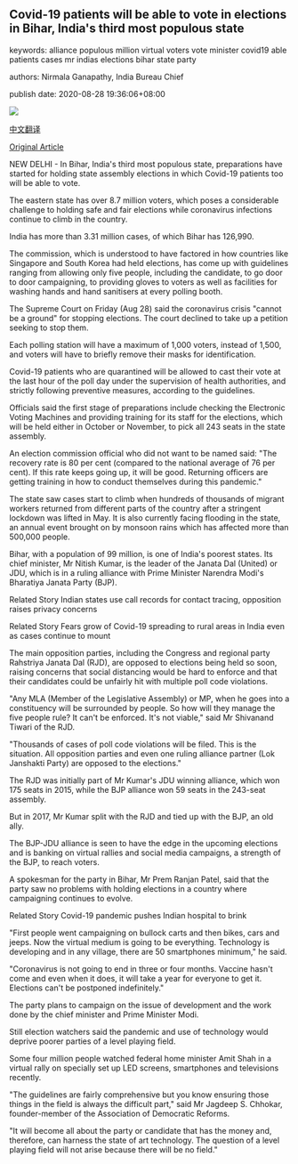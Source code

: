 ## Covid-19 patients will be able to vote in elections in Bihar, India's third most populous state

keywords: alliance populous million virtual voters vote minister covid19 able patients cases mr indias elections bihar state party

authors: Nirmala Ganapathy, India Bureau Chief

publish date: 2020-08-28 19:36:06+08:00

![](https://www.straitstimes.com/sites/default/files/styles/x_large/public/articles/2020/08/28/tl-bihar-r-280820.jpg?itok=SIRDz94J)

[中文翻译](Covid-19%20patients%20will%20be%20able%20to%20vote%20in%20elections%20in%20Bihar%2C%20India%27s%20third%20most%20populous%20state_zh.md)

[Original Article](https://www.straitstimes.com/asia/south-asia/covid-19-patients-will-be-able-to-vote-in-elections-in-bihar-indias-third-most)

NEW DELHI - In Bihar, India's third most populous state, preparations have started for holding state assembly elections in which Covid-19 patients too will be able to vote.

The eastern state has over 8.7 million voters, which poses a considerable challenge to holding safe and fair elections while coronavirus infections continue to climb in the country.

India has more than 3.31 million cases, of which Bihar has 126,990.

The commission, which is understood to have factored in how countries like Singapore and South Korea had held elections, has come up with guidelines ranging from allowing only five people, including the candidate, to go door to door campaigning, to providing gloves to voters as well as facilities for washing hands and hand sanitisers at every polling booth.

The Supreme Court on Friday (Aug 28) said the coronavirus crisis "cannot be a ground" for stopping elections. The court declined to take up a petition seeking to stop them.

Each polling station will have a maximum of 1,000 voters, instead of 1,500, and voters will have to briefly remove their masks for identification.

Covid-19 patients who are quarantined will be allowed to cast their vote at the last hour of the poll day under the supervision of health authorities, and strictly following preventive measures, according to the guidelines.

Officials said the first stage of preparations include checking the Electronic Voting Machines and providing training for its staff for the elections, which will be held either in October or November, to pick all 243 seats in the state assembly.

An election commission official who did not want to be named said: "The recovery rate is 80 per cent (compared to the national average of 76 per cent). If this rate keeps going up, it will be good. Returning officers are getting training in how to conduct themselves during this pandemic."

The state saw cases start to climb when hundreds of thousands of migrant workers returned from different parts of the country after a stringent lockdown was lifted in May. It is also currently facing flooding in the state, an annual event brought on by monsoon rains which has affected more than 500,000 people.

Bihar, with a population of 99 million, is one of India's poorest states. Its chief minister, Mr Nitish Kumar, is the leader of the Janata Dal (United) or JDU, which is in a ruling alliance with Prime Minister Narendra Modi's Bharatiya Janata Party (BJP).

Related Story Indian states use call records for contact tracing, opposition raises privacy concerns

Related Story Fears grow of Covid-19 spreading to rural areas in India even as cases continue to mount

The main opposition parties, including the Congress and regional party Rahstriya Janata Dal (RJD), are opposed to elections being held so soon, raising concerns that social distancing would be hard to enforce and that their candidates could be unfairly hit with multiple poll code violations.

"Any MLA (Member of the Legislative Assembly) or MP, when he goes into a constituency will be surrounded by people. So how will they manage the five people rule? It can't be enforced. It's not viable," said Mr Shivanand Tiwari of the RJD.

"Thousands of cases of poll code violations will be filed. This is the situation. All opposition parties and even one ruling alliance partner (Lok Janshakti Party) are opposed to the elections."

The RJD was initially part of Mr Kumar's JDU winning alliance, which won 175 seats in 2015, while the BJP alliance won 59 seats in the 243-seat assembly.

But in 2017, Mr Kumar split with the RJD and tied up with the BJP, an old ally.

The BJP-JDU alliance is seen to have the edge in the upcoming elections and is banking on virtual rallies and social media campaigns, a strength of the BJP, to reach voters.

A spokesman for the party in Bihar, Mr Prem Ranjan Patel, said that the party saw no problems with holding elections in a country where campaigning continues to evolve.

Related Story Covid-19 pandemic pushes Indian hospital to brink

"First people went campaigning on bullock carts and then bikes, cars and jeeps. Now the virtual medium is going to be everything. Technology is developing and in any village, there are 50 smartphones minimum," he said.

"Coronavirus is not going to end in three or four months. Vaccine hasn't come and even when it does, it will take a year for everyone to get it. Elections can't be postponed indefinitely."

The party plans to campaign on the issue of development and the work done by the chief minister and Prime Minister Modi.

Still election watchers said the pandemic and use of technology would deprive poorer parties of a level playing field.

Some four million people watched federal home minister Amit Shah in a virtual rally on specially set up LED screens, smartphones and televisions recently.

"The guidelines are fairly comprehensive but you know ensuring those things in the field is always the difficult part," said Mr Jagdeep S. Chhokar, founder-member of the Association of Democratic Reforms.

"It will become all about the party or candidate that has the money and, therefore, can harness the state of art technology. The question of a level playing field will not arise because there will be no field."